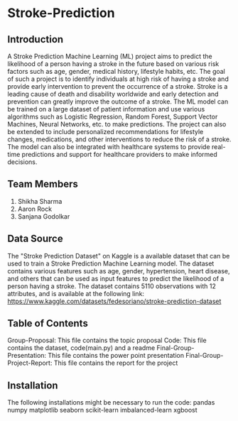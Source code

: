 # Stroke-Prediction

## Introduction
A Stroke Prediction Machine Learning (ML) project aims to predict the likelihood of a person having a stroke in the future based on various risk factors such as age, gender, medical history, lifestyle habits, etc. The goal of such a project is to identify individuals at high risk of having a stroke and provide early intervention to prevent the occurrence of a stroke. Stroke is a leading cause of death and disability worldwide and early detection and prevention can greatly improve the outcome of a stroke. The ML model can be trained on a large dataset of patient information and use various algorithms such as Logistic Regression, Random Forest, Support Vector Machines, Neural Networks, etc. to make predictions. The project can also be extended to include personalized recommendations for lifestyle changes, medications, and other interventions to reduce the risk of a stroke. The model can also be integrated with healthcare systems to provide real-time predictions and support for healthcare providers to make informed decisions.

## Team Members

1. Shikha Sharma
2. Aaron Rock
3. Sanjana Godolkar

## Data Source

The "Stroke Prediction Dataset" on Kaggle is a available dataset that can be used to train a Stroke Prediction Machine Learning model. The dataset contains various features such as age, gender, hypertension, heart disease, and others that can be used as input features to predict the likelihood of a person having a stroke. The dataset contains 5110 observations with 12 attributes, and is available at the following link: https://www.kaggle.com/datasets/fedesoriano/stroke-prediction-dataset


## Table of Contents
Group-Proposal: This file contains the topic proposal
Code: This file contains the dataset, code(main.py) and a readme 
Final-Group-Presentation: This file contains the power point presentation
Final-Group-Project-Report: This file contains the report for the project

## Installation

The following installations might be necessary to run the code:
pandas
numpy
matplotlib
seaborn
scikit-learn
imbalanced-learn
xgboost
